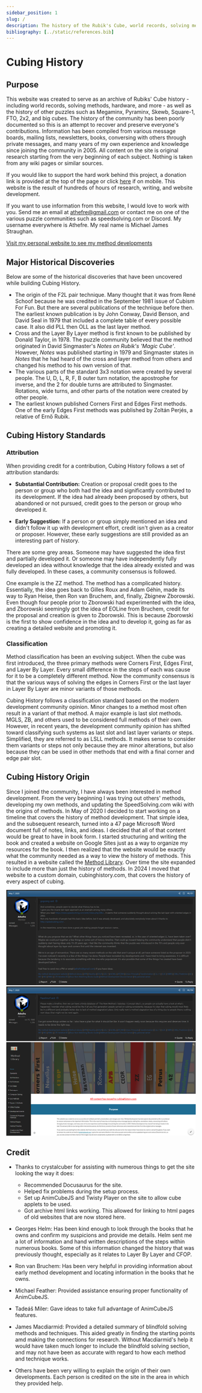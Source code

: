 ```yaml
---
sidebar_position: 1
slug: /
description: The history of the Rubik's Cube, world records, solving methods, Megaminx, Pyraminx, Skewb, Square-1, and more.
bibliography: [../static/references.bib]
---
```


# Cubing History

## Purpose

This website was created to serve as an archive of Rubiks' Cube history - including world records, solving methods, hardware, and more - as well as the history of other puzzles such as Megaminx, Pyraminx, Skewb, Square-1, FTO, 2x2, and big cubes. The history of the community has been poorly documented so this is an attempt to recover and preserve everyone's contributions. Information has been compiled from various message boards, mailing lists, newsletters, books, conversing with others through private messages, and many years of my own experience and knowledge since joining the community in 2005. All content on the site is original research starting from the very beginning of each subject. Nothing is taken from any wiki pages or similar sources.

If you would like to support the hard work behind this project, a donation link is provided at the top of the page or click <a href="https://www.paypal.com/donate/?hosted_button_id=4TMHMJNVB62YY">here</a> if on mobile. This website is the result of hundreds of hours of research, writing, and website development.

If you want to use information from this website, I would love to work with you. Send me an email at athefre@gmail.com or contact me on one of the various puzzle communities such as speedsolving.com or Discord. My username everywhere is Athefre. My real name is Michael James Straughan.

[Visit my personal website to see my method developments](https://sites.google.com/site/athefre)

## Major Historical Discoveries

Below are some of the historical discoveries that have been uncovered while building Cubing History.

- The origin of the F2L pair technique. Many thought that it was from René Schoof because he was credited in the September 1981 issue of Cubism For Fun. But there are several publications of the technique before then. The earliest known publication is by John Conway, David Benson, and David Seal in 1979 that included a complete table of every possible case. It also did PLL then OLL as the last layer method.
- Cross and the Layer By Layer method is first known to be published by Donald Taylor, in 1978. The puzzle community believed that the method originated in David Singmaster's _Notes on Rubik's 'Magic Cube'_. However, _Notes_ was published starting in 1979 and Singmaster states in _Notes_ that he had heard of the cross and layer method from others and changed his method to his own version of that.
- The various parts of the standard 3x3 notation were created by several people. The U, D, L, R, F, B outer turn notation, the apostrophe for inverse, and the 2 for double turns are attributed to Singmaster. Rotations, wide turns, and other parts of the notation were created by other people.
- The earliest known published Corners First and Edges First methods. One of the early Edges First methods was published by Zoltán Perjés, a relative of Ernő Rubik.

## Cubing History Standards

### Attribution

When providing credit for a contribution, Cubing History follows a set of attribution standards:

- **Substantial Contribution:** Creation or proposal credit goes to the person or group who both had the idea and significantly contributed to its development. If the idea had already been proposed by others, but abandoned or not pursued, credit goes to the person or group who developed it.

- **Early Suggestion:** If a person or group simply mentioned an idea and didn't follow it up with development effort, credit isn't given as a creator or proposer. However, these early suggestions are still provided as an interesting part of history.

There are some grey areas. Someone may have suggested the idea first and partially developed it. Or someone may have independently fully developed an idea without knowledge that the idea already existed and was fully developed. In these cases, a community consensus is followed.

One example is the ZZ method. The method has a complicated history. Essentially, the idea goes back to Gilles Roux and Adam Géhin, made its way to Ryan Heise, then Ron van Bruchem, and, finally, Zbignew Zborowski. Even though four people prior to Zborowski had experimented with the idea, and Zborowski seemingly got the idea of EOLine from Bruchem, credit for the proposal and creation is given to Zborowski. This is because Zborowski is the first to show confidence in the idea and to develop it, going as far as creating a detailed website and promoting it.

### Classification

Method classification has been an evolving subject. When the cube was first introduced, the three primary methods were Corners First, Edges First, and Layer By Layer. Every small difference in the steps of each was cause for it to be a completely different method. Now the community consensus is that the various ways of solving the edges in Corners First or the last layer in Layer By Layer are minor variants of those methods.

Cubing History follows a classification standard based on the modern development community opinion. Minor changes to a method most often result in a variant of that method. A major example is last slot methods. MGLS, ZB, and others used to be considered full methods of their own. However, in recent years, the development community opinion has shifted toward classifying such systems as last slot and last layer variants or steps. Simplified, they are referred to as LSLL methods. It makes sense to consider them variants or steps not only because they are minor alterations, but also because they can be used in other methods that end with a final corner and edge pair slot.

## Cubing History Origin

Since I joined the community, I have always been interested in method development. From the very beginning I was trying out others' methods, developing my own methods, and updating the SpeedSolving.com wiki with the origins of methods. In May of 2020 I decided to start working on a timeline that covers the history of method development. That simple idea, and the subsequent research, turned into a 47 page Microsoft Word document full of notes, links, and ideas. I decided that all of that content would be great to have in book form. I started structuring and writing the book and created a website on Google Sites just as a way to organize my resources for the book. I then realized that the website would be exactly what the community needed as a way to view the history of methods. This resulted in a website called the [Method Library](https://sites.google.com/view/methodlibrary). Over time the site expanded to include more than just the history of methods. In 2024 I moved that website to a custom domain, cubinghistory.com, that covers the history of every aspect of cubing.

![](img/HomePage/Origin1.png)
![](img/HomePage/Origin2.png)
![](img/HomePage/MethodLibrary.png)

## Credit

- Thanks to crystalcuber for assisting with numerous things to get the site looking the way it does:

  - Recommended Docusaurus for the site.
  - Helped fix problems during the setup process.
  - Set up AnimCubeJS and Twisty Player on the site to allow cube applets to be used.
  - Got archive html links working. This allowed for linking to html pages of old websites that are now stored here.

- Georges Helm: Has been kind enough to look through the books that he owns and confirm my suspicions and provide me details. Helm sent me a lot of information and hand written descriptions of the steps within numerous books. Some of this information changed the history that was previously thought, especially as it relates to Layer By Layer and CFOP.

- Ron van Bruchem: Has been very helpful in providing information about early method development and locating information in the books that he owns.

- Michael Feather: Provided assistance ensuring proper functionality of AnimCubeJS.

- Tadeáš Miler: Gave ideas to take full advantage of AnimCubeJS features.

- James Macdiarmid: Provided a detailed summary of blindfold solving methods and techniques. This aided greatly in finding the starting points amd making the connections for research. Without Macdiarmid's help it would have taken much longer to include the blindfold solving section, and may not have been as accurate with regard to how each method and technique works.

- Others have been very willing to explain the origin of their own developments. Each person is credited on the site in the area in which they provided help.

